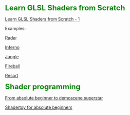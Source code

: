 <span style="color:green;font-weight:bold;font-size:x-large;">Learn GLSL Shaders from Scratch</span>

[Learn GLSL Shaders from Scratch - 1](https://youtu.be/uwzEqeMd7uQ)

Examples:

[Radar](https://codepen.io/nik-lever/pen/WPBPzJ)

[Inferno](https://codepen.io/nik-lever/pen/LaOZrz)

[Jungle](https://codepen.io/nik-lever/pen/PVMRXa)

[Fireball](https://codepen.io/nik-lever/pen/PLYRWm)

[Resort](https://codepen.io/nik-lever/pen/JzjwmW)

<span style="color:green;font-weight:bold;font-size:x-large;">Shader programming</span>

[From absolute beginner to demoscene superstar](https://clauswilke.com/art/post/shaders)

[Shadertoy for absolute beginners](https://www.youtube.com/watch?v=u5HAYVHsasc)
